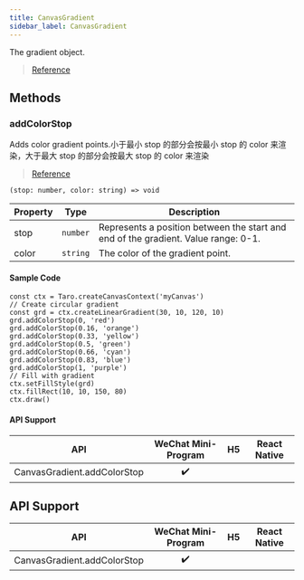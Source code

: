 ```yaml
---
title: CanvasGradient
sidebar_label: CanvasGradient
---
```


The gradient object.

> [Reference](https://developers.weixin.qq.com/miniprogram/dev/api/canvas/CanvasGradient.html)

## Methods

### addColorStop

Adds color gradient points.小于最小 stop 的部分会按最小 stop 的 color 来渲染，大于最大 stop 的部分会按最大 stop 的 color 来渲染

> [Reference](https://developers.weixin.qq.com/miniprogram/dev/api/canvas/CanvasGradient.addColorStop.html)

```tsx
(stop: number, color: string) => void
```

<table>
  <thead>
    <tr>
      <th>Property</th>
      <th>Type</th>
      <th>Description</th>
    </tr>
  </thead>
  <tbody>
    <tr>
      <td>stop</td>
      <td><code>number</code></td>
      <td>Represents a position between the start and end of the gradient. Value range: 0-1.</td>
    </tr>
    <tr>
      <td>color</td>
      <td><code>string</code></td>
      <td>The color of the gradient point.</td>
    </tr>
  </tbody>
</table>

#### Sample Code

```tsx
const ctx = Taro.createCanvasContext('myCanvas')
// Create circular gradient
const grd = ctx.createLinearGradient(30, 10, 120, 10)
grd.addColorStop(0, 'red')
grd.addColorStop(0.16, 'orange')
grd.addColorStop(0.33, 'yellow')
grd.addColorStop(0.5, 'green')
grd.addColorStop(0.66, 'cyan')
grd.addColorStop(0.83, 'blue')
grd.addColorStop(1, 'purple')
// Fill with gradient
ctx.setFillStyle(grd)
ctx.fillRect(10, 10, 150, 80)
ctx.draw()
```

#### API Support

|             API             | WeChat Mini-Program | H5 | React Native |
|:---------------------------:|:-------------------:|:--:|:------------:|
| CanvasGradient.addColorStop |         ✔️          |    |              |

## API Support

|             API             | WeChat Mini-Program | H5 | React Native |
|:---------------------------:|:-------------------:|:--:|:------------:|
| CanvasGradient.addColorStop |         ✔️          |    |              |
